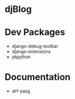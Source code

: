# djBlog

# Dev Packages
* django-debug-toolbar
* django-extensions
* ptpython

# Documentation
* drf-yasg